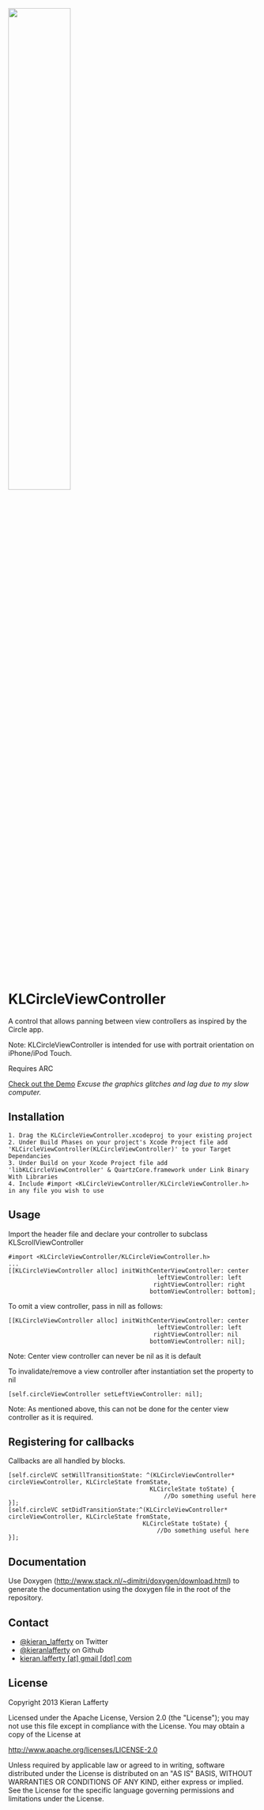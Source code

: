 <img src="https://raw.github.com/KieranLafferty/KLCircleViewController/master/KLCircleViewControllerDemo/Demo.gif" width="50%"/>

KLCircleViewController
=======

A control that allows panning between view controllers as inspired by the Circle app.

Note: KLCircleViewController is intended for use with portrait orientation on iPhone/iPod Touch.

Requires ARC

[Check out the Demo](https://www.youtube.com/watch?v=2F1nQRvExZs) *Excuse the graphics glitches and lag due to my slow computer.*


## Installation ##

	1. Drag the KLCircleViewController.xcodeproj to your existing project
	2. Under Build Phases on your project's Xcode Project file add 'KLCircleViewController(KLCircleViewController)' to your Target Dependancies
	3. Under Build on your Xcode Project file add 'libKLCircleViewController' & QuartzCore.framework under Link Binary With Libraries
	4. Include #import <KLCircleViewController/KLCircleViewController.h> in any file you wish to use

	
## Usage ##

Import the header file and declare your controller to subclass KLScrollViewController

	#import <KLCircleViewController/KLCircleViewController.h>
	...
	[[KLCircleViewController alloc] initWithCenterViewController: center
	                                          leftViewController: left
	                                    	 rightViewController: right
	                                        bottomViewController: bottom];

To omit a view controller, pass in nill as follows:

	[[KLCircleViewController alloc] initWithCenterViewController: center
	                                          leftViewController: left
	                                    	 rightViewController: nil
	                                        bottomViewController: nil];										

Note: Center view controller can never be nil as it is 	default

To invalidate/remove a view controller after instantiation set the property to nil

	[self.circleViewController setLeftViewController: nil];		

Note: As mentioned above, this can not be done for the center view controller as it is required.

## Registering for callbacks ##

Callbacks are all handled by blocks. 

	[self.circleVC setWillTransitionState: ^(KLCircleViewController* circleViewController, KLCircleState fromState,
	                                        KLCircleState toState) {
												//Do something useful here
	}];
	[self.circleVC setDidTransitionState:^(KLCircleViewController* circleViewController, KLCircleState fromState,
	                                      KLCircleState toState) {
											  //Do something useful here
	}];
	
	
## Documentation ##

Use Doxygen (http://www.stack.nl/~dimitri/doxygen/download.html) to generate the documentation using the doxygen file in the root of the repository.

## Contact ##

* [@kieran_lafferty](https://twitter.com/kieran_lafferty) on Twitter
* [@kieranlafferty](https://github.com/kieranlafferty) on Github
* <a href="mailTo:kieran.lafferty@gmail.com">kieran.lafferty [at] gmail [dot] com</a>

## License ##

Copyright 2013 Kieran Lafferty

Licensed under the Apache License, Version 2.0 (the "License");
you may not use this file except in compliance with the License.
You may obtain a copy of the License at

http://www.apache.org/licenses/LICENSE-2.0

Unless required by applicable law or agreed to in writing, software
distributed under the License is distributed on an "AS IS" BASIS,
WITHOUT WARRANTIES OR CONDITIONS OF ANY KIND, either express or implied.
See the License for the specific language governing permissions and
limitations under the License.